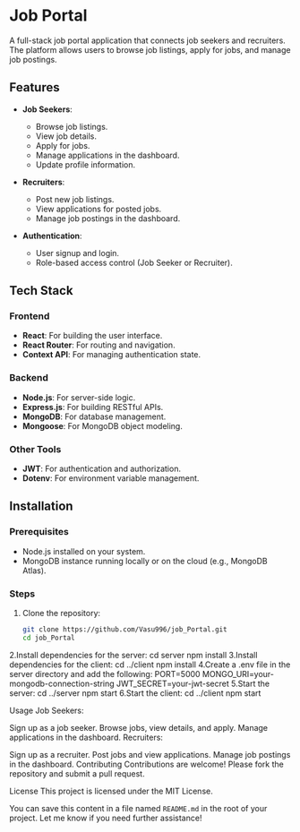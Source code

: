 # Job Portal

A full-stack job portal application that connects job seekers and recruiters. The platform allows users to browse job listings, apply for jobs, and manage job postings.

## Features

- **Job Seekers**:
  - Browse job listings.
  - View job details.
  - Apply for jobs.
  - Manage applications in the dashboard.
  - Update profile information.

- **Recruiters**:
  - Post new job listings.
  - View applications for posted jobs.
  - Manage job postings in the dashboard.

- **Authentication**:
  - User signup and login.
  - Role-based access control (Job Seeker or Recruiter).

## Tech Stack

### Frontend
- **React**: For building the user interface.
- **React Router**: For routing and navigation.
- **Context API**: For managing authentication state.

### Backend
- **Node.js**: For server-side logic.
- **Express.js**: For building RESTful APIs.
- **MongoDB**: For database management.
- **Mongoose**: For MongoDB object modeling.

### Other Tools
- **JWT**: For authentication and authorization.
- **Dotenv**: For environment variable management.

## Installation

### Prerequisites
- Node.js installed on your system.
- MongoDB instance running locally or on the cloud (e.g., MongoDB Atlas).

### Steps
1. Clone the repository:
   ```bash
   git clone https://github.com/Vasu996/job_Portal.git
   cd job_Portal
2.Install dependencies for the server:
cd server
npm install
3.Install dependencies for the client:
cd ../client
npm install
4.Create a .env file in the server directory and add the following:
PORT=5000
MONGO_URI=your-mongodb-connection-string
JWT_SECRET=your-jwt-secret
5.Start the server:
cd ../server
npm start
6.Start the client:
cd ../client
npm start

Usage
Job Seekers:

Sign up as a job seeker.
Browse jobs, view details, and apply.
Manage applications in the dashboard.
Recruiters:

Sign up as a recruiter.
Post jobs and view applications.
Manage job postings in the dashboard.
Contributing
Contributions are welcome! Please fork the repository and submit a pull request.

License
This project is licensed under the MIT License.

You can save this content in a file named `README.md` in the root of your project. Let me know if you need further assistance!
